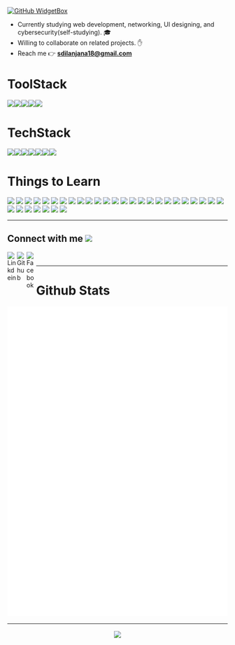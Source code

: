 [![GitHub WidgetBox](https://github-widgetbox.vercel.app/api/profile?username=5yndr0m&data=followers,repositories,commits&theme=darkmode)](https://github.com/Jurredr/github-widgetbox)

* Currently studying web development, networking, UI designing, and cybersecurity(self-studying). 🎓 
* Willing to collaborate on related projects. ✋ 
* Reach me 👉 **sdilanjana18@gmail.com** 

# ToolStack
<img src="https://ziadoua.github.io/m3-Markdown-Badges/badges/Arch/arch2.svg"><img src="https://ziadoua.github.io/m3-Markdown-Badges/badges/Discord/discord2.svg"><img src="https://ziadoua.github.io/m3-Markdown-Badges/badges/Firefox/firefox3.svg"><img src="https://ziadoua.github.io/m2-Markdown-Badges/badges/Windows/windows2.svg"><img src="https://ziadoua.github.io/m3-Markdown-Badges/badges/Telegram/telegram2.svg">



# TechStack
<img src="https://ziadoua.github.io/m3-Markdown-Badges/badges/C/c2.svg"><img src="https://ziadoua.github.io/m3-Markdown-Badges/badges/C++/c++2.svg"><img src="https://ziadoua.github.io/m3-Markdown-Badges/badges/CSharp/csharp2.svg"><img src="https://ziadoua.github.io/m3-Markdown-Badges/badges/CSS/css2.svg"><img src="https://ziadoua.github.io/m3-Markdown-Badges/badges/dotNET/dotnet2.svg"><img src="https://ziadoua.github.io/m3-Markdown-Badges/badges/Expo/expo2.svg"><img src="https://ziadoua.github.io/m3-Markdown-Badges/badges/Express/express2.svg">

# Things to Learn
<img src="https://ziadoua.github.io/m3-Markdown-Badges/badges/AWS/aws2.svg">
<img src="https://ziadoua.github.io/m3-Markdown-Badges/badges/Cloudflare/cloudflare2.svg">
<img src="https://ziadoua.github.io/m3-Markdown-Badges/badges/Docker/docker3.svg">
<img src="https://ziadoua.github.io/m3-Markdown-Badges/badges/FontAwesome/fontawesome2.svg">
<img src="https://ziadoua.github.io/m3-Markdown-Badges/badges/Git/git2.svg">
<img src="https://ziadoua.github.io/m3-Markdown-Badges/badges/Github/github2.svg">
<img src="https://ziadoua.github.io/m3-Markdown-Badges/badges/Gmail/gmail2.svg">
<img src="https://ziadoua.github.io/m3-Markdown-Badges/badges/Go/go2.svg">
<img src="https://ziadoua.github.io/m3-Markdown-Badges/badges/HTML/html2.svg">
<img src="https://ziadoua.github.io/m3-Markdown-Badges/badges/Java/java2.svg">
<img src="https://ziadoua.github.io/m3-Markdown-Badges/badges/Javascript/javascript2.svg">
<img src="https://ziadoua.github.io/m3-Markdown-Badges/badges/LinkedIn/linkedin2.svg">
<img src="https://ziadoua.github.io/m3-Markdown-Badges/badges/Linux/linux3.svg">
<img src="https://ziadoua.github.io/m3-Markdown-Badges/badges/Lua/lua2.svg">
<img src="https://ziadoua.github.io/m3-Markdown-Badges/badges/Manjaro/manjaro2.svg">
<img src="https://ziadoua.github.io/m3-Markdown-Badges/badges/Markdown/markdown2.svg">
<img src="https://ziadoua.github.io/m3-Markdown-Badges/badges/MongoDB/mongodb2.svg">
<img src="https://ziadoua.github.io/m3-Markdown-Badges/badges/Neovim/neovim2.svg">
<img src="https://ziadoua.github.io/m3-Markdown-Badges/badges/NextJS/nextjs2.svg">
<img src="https://ziadoua.github.io/m3-Markdown-Badges/badges/NodeJS/nodejs2.svg">
<img src="https://ziadoua.github.io/m3-Markdown-Badges/badges/Obsidian/obsidian2.svg">
<img src="https://ziadoua.github.io/m3-Markdown-Badges/badges/Postman/postman2.svg">
<img src="https://ziadoua.github.io/m3-Markdown-Badges/badges/PHP/php2.svg">
<img src="https://ziadoua.github.io/m3-Markdown-Badges/badges/Prettier/prettier2.svg">
<img src="https://ziadoua.github.io/m3-Markdown-Badges/badges/Python/python2.svg">
<img src="https://ziadoua.github.io/m3-Markdown-Badges/badges/PyTorch/pytorch2.svg">
<img src="https://ziadoua.github.io/m3-Markdown-Badges/badges/React/react2.svg">
<img src="https://ziadoua.github.io/m3-Markdown-Badges/badges/ReactNative/reactnative2.svg">
<img src="https://ziadoua.github.io/m3-Markdown-Badges/badges/Reddit/reddit2.svg">
<img src="https://ziadoua.github.io/m3-Markdown-Badges/badges/Rust/rust2.svg">
<img src="https://ziadoua.github.io/m3-Markdown-Badges/badges/Shell/shell2.svg">
<img src="https://ziadoua.github.io/m3-Markdown-Badges/badges/TailwindCSS/tailwindcss2.svg">

---

<h2> Connect with me <img src='https://raw.githubusercontent.com/ShahriarShafin/ShahriarShafin/main/Assets/handshake.gif' width="50px"> </h2>

<a href="https://www.linkedin.com/in/senalkandanaarachchi">
  <img align="left" alt="Linkdein" width="22px" src="https://cdn.simpleicons.org/linkedin/black/white" />
</a>
<a href="https://github.com/5yndr0m">
  <img align="left" alt="Github" width="22px" src="https://cdn.simpleicons.org/github/black/white" />
</a>
<a href="https://www.facebook.com/senal.dilanjana.54/">
  <img align="left" alt="Facebook" width="22px" src="https://cdn.simpleicons.org/facebook/black/white" />
</a>
<br>

---

# Github Stats  
![Metrics](/github-metrics.svg)

---

<div align="center">
<img src="https://komarev.com/ghpvc/?username=5yndr0m&style=flat-square" align="center" />
</div> 
